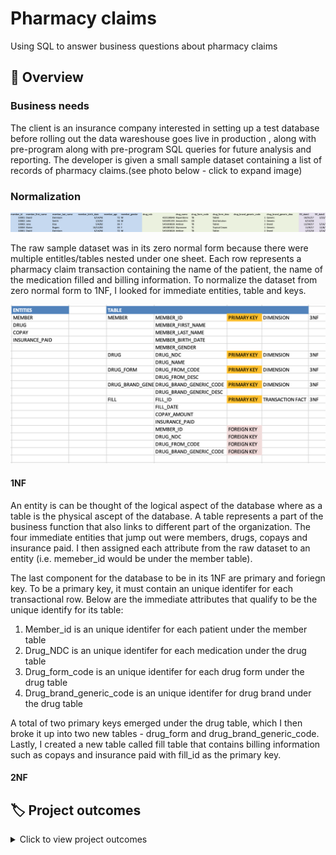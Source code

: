 # Pharmacy claims
Using SQL to answer business questions about pharmacy claims
## 📌 Overview
### Business needs

The client is an insurance company interested in setting up a test database before rolling out the data wareshouse goes live in production , along with pre-program along with pre-program SQL queries for future analysis and reporting. The developer is given a small sample dataset containing a list of records of pharmacy claims.(see photo below - click to expand image)

### Normalization 

<img width="573" alt="raw dataset" src=https://raw.githubusercontent.com/hellokatechan/pharmacy_claims_SQL/main/MARKDOWNS/raw_data.png>

The raw sample dataset was in its zero normal form because there were multiple entitles/tables nested under one sheet. Each row represents a pharmacy claim transaction containing the name of the patient, the name of the medication filled and billing information. To normalize the dataset from zero normal form to 1NF, I looked for immediate entities, table and keys.

<img width="573" alt="dataset normalization" src=https://raw.githubusercontent.com/hellokatechan/pharmacy_claims_SQL/main/MARKDOWNS/data_org.png>

#### 1NF
An entity is can be thought of the logical aspect of the database where as a table is the physical ascept of the database. A table represents a part of the business function that also links to different part of the organization. The four immediate entities that jump out were members, drugs, copays and insurance paid. I then assigned each attribute from the raw dataset to an entity (i.e. memeber_id would be under the member table). 

The last component for the database to be in its 1NF are primary and foriegn key. To be a primary key, it must contain an unique identifer for each transactional row. Below are the immediate attributes that qualify to be the unique identify for its table: 

1. Member_id is an unique identifer for each patient under the member table
2. Drug_NDC is an unique identifer for each medication under the drug table
3. Drug_form_code is an unique identifer for each drug form under the drug table 
4. Drug_brand_generic_code is an unique identifer for drug brand under the drug table 

A total of two primary keys emerged under the drug table, which I then broke it up into two new tables - drug_form and drug_brand_generic_code. Lastly, 
I created a new table called fill table that contains billing information such as copays and insurance paid with fill_id as the primary key.

#### 2NF 



## :label: Project outcomes
<details>
<summary>
Click to view project outcomes
  
</summary>

* Flawlessly converts raw data into a set of complete and error-free relational tables that meet all 3NF standards. Tables should be either a complete fact or a complete dimensional table.

* Uploads data and creates a complete and error-free star schema in MySQL. Clearly designates the primary and foreign keys. Fully explains in detail the choice to create a primary key as a natural key or a surrogate key using the SQL code. Explains in detail the specific MySQL action with the FKs in case of DELETION or UPDATE. Further select either CASCADE, SET NULL, or RESTRICT for each of the FKs.

* Draws an Entity-Relationship Diagram of your star schema fact and dimension tables. Accurately identifies all the joins types, primary keys, and foreign keys in all of the needed tables.

* Asks appropriate, in-depth and insightful questions to solve a business case. Creates relevant, clear and concise sample queries using SQL. Filters data in the correct format using lead and/or lag functions.
</details>
